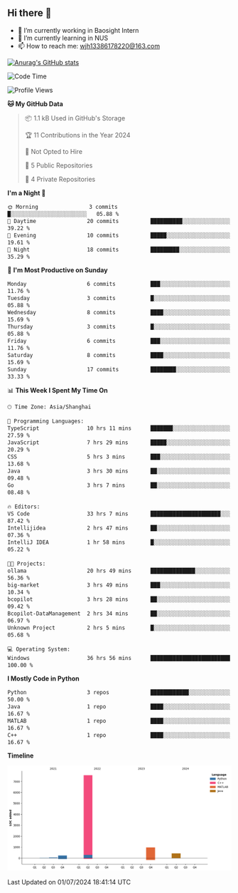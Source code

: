## Hi there 👋

- 🔭 I’m currently working in Baosight Intern
- 🌱 I’m currently learning in NUS
- 📫 How to reach me: wjh13386178220@163.com

[![Anurag's GitHub stats](https://github-readme-stats.vercel.app/api?username=wuhu-wang)](https://github.com/anuraghazra/github-readme-stats)

<!--START_SECTION:waka-->
![Code Time](http://img.shields.io/badge/Code%20Time-101%20hrs%204%20mins-blue)

![Profile Views](http://img.shields.io/badge/Profile%20Views-0-blue)

**🐱 My GitHub Data** 

> 📦 1.1 kB Used in GitHub's Storage 
 > 
> 🏆 11 Contributions in the Year 2024
 > 
> 🚫 Not Opted to Hire
 > 
> 📜 5 Public Repositories 
 > 
> 🔑 4 Private Repositories 
 > 
**I'm a Night 🦉** 

```text
🌞 Morning                3 commits           █░░░░░░░░░░░░░░░░░░░░░░░░   05.88 % 
🌆 Daytime                20 commits          ██████████░░░░░░░░░░░░░░░   39.22 % 
🌃 Evening                10 commits          █████░░░░░░░░░░░░░░░░░░░░   19.61 % 
🌙 Night                  18 commits          █████████░░░░░░░░░░░░░░░░   35.29 % 
```
📅 **I'm Most Productive on Sunday** 

```text
Monday                   6 commits           ███░░░░░░░░░░░░░░░░░░░░░░   11.76 % 
Tuesday                  3 commits           █░░░░░░░░░░░░░░░░░░░░░░░░   05.88 % 
Wednesday                8 commits           ████░░░░░░░░░░░░░░░░░░░░░   15.69 % 
Thursday                 3 commits           █░░░░░░░░░░░░░░░░░░░░░░░░   05.88 % 
Friday                   6 commits           ███░░░░░░░░░░░░░░░░░░░░░░   11.76 % 
Saturday                 8 commits           ████░░░░░░░░░░░░░░░░░░░░░   15.69 % 
Sunday                   17 commits          ████████░░░░░░░░░░░░░░░░░   33.33 % 
```


📊 **This Week I Spent My Time On** 

```text
🕑︎ Time Zone: Asia/Shanghai

💬 Programming Languages: 
TypeScript               10 hrs 11 mins      ███████░░░░░░░░░░░░░░░░░░   27.59 % 
JavaScript               7 hrs 29 mins       █████░░░░░░░░░░░░░░░░░░░░   20.29 % 
CSS                      5 hrs 3 mins        ███░░░░░░░░░░░░░░░░░░░░░░   13.68 % 
Java                     3 hrs 30 mins       ██░░░░░░░░░░░░░░░░░░░░░░░   09.48 % 
Go                       3 hrs 7 mins        ██░░░░░░░░░░░░░░░░░░░░░░░   08.48 % 

🔥 Editors: 
VS Code                  33 hrs 7 mins       ██████████████████████░░░   87.42 % 
Intellijidea             2 hrs 47 mins       ██░░░░░░░░░░░░░░░░░░░░░░░   07.36 % 
IntelliJ IDEA            1 hr 58 mins        █░░░░░░░░░░░░░░░░░░░░░░░░   05.22 % 

🐱‍💻 Projects: 
ollama                   20 hrs 49 mins      ██████████████░░░░░░░░░░░   56.36 % 
big-market               3 hrs 49 mins       ███░░░░░░░░░░░░░░░░░░░░░░   10.34 % 
bcopilot                 3 hrs 28 mins       ██░░░░░░░░░░░░░░░░░░░░░░░   09.42 % 
Bcopilot-DataManagement  2 hrs 34 mins       ██░░░░░░░░░░░░░░░░░░░░░░░   06.97 % 
Unknown Project          2 hrs 5 mins        █░░░░░░░░░░░░░░░░░░░░░░░░   05.68 % 

💻 Operating System: 
Windows                  36 hrs 56 mins      █████████████████████████   100.00 % 
```

**I Mostly Code in Python** 

```text
Python                   3 repos             ████████████░░░░░░░░░░░░░   50.00 % 
Java                     1 repo              ████░░░░░░░░░░░░░░░░░░░░░   16.67 % 
MATLAB                   1 repo              ████░░░░░░░░░░░░░░░░░░░░░   16.67 % 
C++                      1 repo              ████░░░░░░░░░░░░░░░░░░░░░   16.67 % 
```



**Timeline**

![Lines of Code chart](https://raw.githubusercontent.com/wuhu-wang/wuhu-wang/main/assets/bar_graph.png)


 Last Updated on 01/07/2024 18:41:14 UTC
<!--END_SECTION:waka-->
